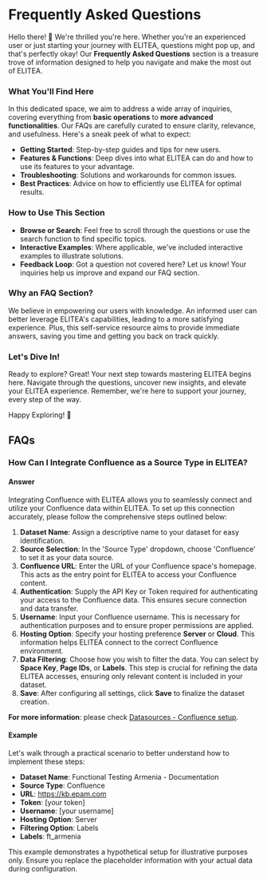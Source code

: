 # Frequently Asked Questions

Hello there! 👋 We're thrilled you're here. Whether you're an experienced user or just starting your journey with ELITEA, questions might pop up, and that's perfectly okay! Our **Frequently Asked Questions** section is a treasure trove of information designed to help you navigate and make the most out of ELITEA.

### What You'll Find Here

In this dedicated space, we aim to address a wide array of inquiries, covering everything from **basic operations** to **more advanced functionalities**. Our FAQs are carefully curated to ensure clarity, relevance, and usefulness. Here's a sneak peek of what to expect:

- **Getting Started**: Step-by-step guides and tips for new users.
- **Features & Functions**: Deep dives into what ELITEA can do and how to use its features to your advantage.
- **Troubleshooting**: Solutions and workarounds for common issues.
- **Best Practices**: Advice on how to efficiently use ELITEA for optimal results.

### How to Use This Section

- **Browse or Search**: Feel free to scroll through the questions or use the search function to find specific topics.
- **Interactive Examples**: Where applicable, we've included interactive examples to illustrate solutions.
- **Feedback Loop**: Got a question not covered here? Let us know! Your inquiries help us improve and expand our FAQ section.

### Why an FAQ Section?

We believe in empowering our users with knowledge. An informed user can better leverage ELITEA's capabilities, leading to a more satisfying experience. Plus, this self-service resource aims to provide immediate answers, saving you time and getting you back on track quickly.

### Let's Dive In!

Ready to explore? Great! Your next step towards mastering ELITEA begins here. Navigate through the questions, uncover new insights, and elevate your ELITEA experience. Remember, we're here to support your journey, every step of the way.

Happy Exploring! 🌟

## FAQs

### How Can I Integrate Confluence as a Source Type in ELITEA?

#### Answer

Integrating Confluence with ELITEA allows you to seamlessly connect and utilize your Confluence data within ELITEA. To set up this connection accurately, please follow the comprehensive steps outlined below:

1. **Dataset Name**: Assign a descriptive name to your dataset for easy identification.
2. **Source Selection**: In the 'Source Type' dropdown, choose 'Confluence' to set it as your data source.
3. **Confluence URL**: Enter the URL of your Confluence space's homepage. This acts as the entry point for ELITEA to access your Confluence content.
4. **Authentication**: Supply the API Key or Token required for authenticating your access to the Confluence data. This ensures secure connection and data transfer.
5. **Username**: Input your Confluence username. This is necessary for authentication purposes and to ensure proper permissions are applied.
6. **Hosting Option**: Specify your hosting preference **Server** or **Cloud**. This information helps ELITEA connect to the correct Confluence environment.
7. **Data Filtering**: Choose how you wish to filter the data. You can select by **Space Key**, **Page IDs**, or **Labels**. This step is crucial for refining the data ELITEA accesses, ensuring only relevant content is included in your dataset.
8. **Save**: After configuring all settings, click **Save** to finalize the dataset creation.

**For more information**: please check [Datasources - Confluence setup](../user-guide/datasources.md#source-type---confluence).

#### Example

Let's walk through a practical scenario to better understand how to implement these steps:

- **Dataset Name**: Functional Testing Armenia - Documentation
- **Source Type**: Confluence
- **URL**: https://kb.epam.com
- **Token**: [your token]
- **Username**: [your username]
- **Hosting Option**: Server
- **Filtering Option**: Labels
- **Labels**: ft_armenia

This example demonstrates a hypothetical setup for illustrative purposes only. Ensure you replace the placeholder information with your actual data during configuration.




